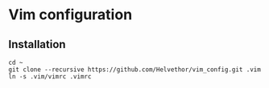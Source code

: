 # Vim configuration

## Installation
	cd ~
	git clone --recursive https://github.com/Helvethor/vim_config.git .vim
	ln -s .vim/vimrc .vimrc
